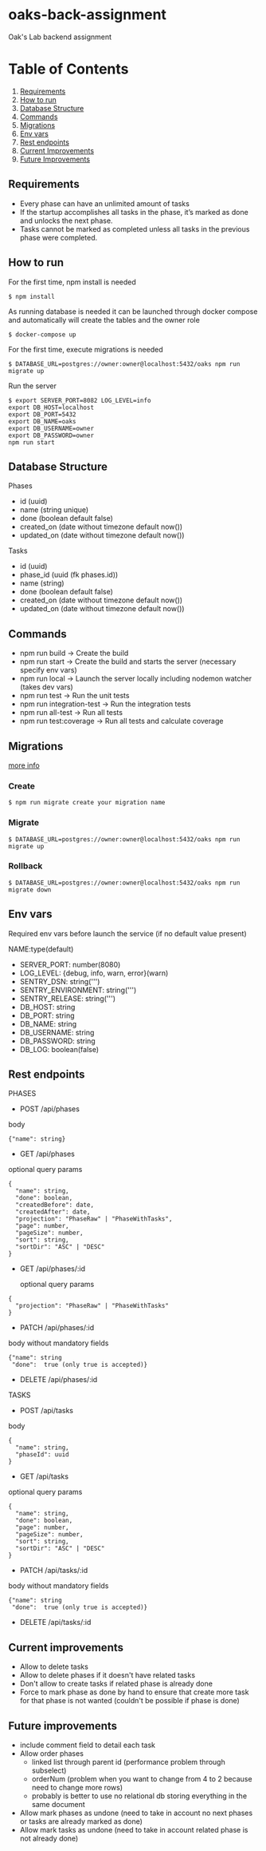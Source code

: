# oaks-back-assignment
Oak's Lab backend assignment 

# Table of Contents
1. [Requirements](#requirements)
2. [How to run](#how-to-run)
3. [Database Structure](#database-structure)
4. [Commands](#commands)
5. [Migrations](#migrations)
6. [Env vars](#env-vars)
7. [Rest endpoints](#rest-endpoints)
8. [Current Improvements](#current-improvements)
9. [Future Improvements](#future-improvements)


## Requirements
- Every phase can have an unlimited amount of tasks
- If the startup accomplishes all tasks in the phase, it’s marked as done and unlocks the next phase.
- Tasks cannot be marked as completed unless all tasks in the previous phase were completed.

## How to run
For the first time, npm install is needed
```$xslt
$ npm install
```

As running database is needed it can be launched through docker compose and automatically will create the tables
and the owner role
```$xslt
$ docker-compose up
```

For the first time, execute migrations is needed
```$xslt
$ DATABASE_URL=postgres://owner:owner@localhost:5432/oaks npm run migrate up
```

Run the server
```$xslt
$ export SERVER_PORT=8082 LOG_LEVEL=info
export DB_HOST=localhost
export DB_PORT=5432
export DB_NAME=oaks
export DB_USERNAME=owner
export DB_PASSWORD=owner
npm run start
```

## Database Structure
Phases
- id (uuid)
- name (string unique)
- done (boolean default false)
- created_on (date without timezone default now())
- updated_on (date without timezone default now())

Tasks
- id (uuid)
- phase_id (uuid (fk phases.id))
- name (string)
- done (boolean default false)
- created_on (date without timezone default now())
- updated_on (date without timezone default now())


## Commands

- npm run build -> Create the build
- npm run start -> Create the build and starts the server (necessary specify env vars)
- npm run local -> Launch the server locally including nodemon watcher (takes dev vars)
- npm run test -> Run the unit tests
- npm run integration-test -> Run the integration tests
- npm run all-test -> Run all tests
- npm run test:coverage -> Run all tests and calculate coverage


## Migrations
[more info](https://salsita.github.io/node-pg-migrate/#/)

### Create
```$xslt
$ npm run migrate create your migration name
```

### Migrate
```$xslt
$ DATABASE_URL=postgres://owner:owner@localhost:5432/oaks npm run migrate up
```

### Rollback
```$xslt
$ DATABASE_URL=postgres://owner:owner@localhost:5432/oaks npm run migrate down
```

## Env vars

Required env vars before launch the service (if no default value present)

NAME:type(default)

- SERVER_PORT: number(8080)
- LOG_LEVEL: {debug, info, warn, error}(warn)
- SENTRY_DSN: string(''')
- SENTRY_ENVIRONMENT: string(''')
- SENTRY_RELEASE: string(''')
- DB_HOST: string
- DB_PORT: string
- DB_NAME: string
- DB_USERNAME: string
- DB_PASSWORD: string
- DB_LOG: boolean(false)

## Rest endpoints

PHASES
- POST /api/phases

body
```
{"name": string}
```
- GET /api/phases

optional query params
```
{
  "name": string,
  "done": boolean,
  "createdBefore": date,
  "createdAfter": date,
  "projection": "PhaseRaw" | "PhaseWithTasks",
  "page": number,
  "pageSize": number,
  "sort": string,
  "sortDir": "ASC" | "DESC"
}
```
- GET /api/phases/:id

  optional query params
```
{
  "projection": "PhaseRaw" | "PhaseWithTasks"
}
```
- PATCH /api/phases/:id

body without mandatory fields
```
{"name": string
 "done":  true (only true is accepted)}
```
- DELETE /api/phases/:id

TASKS

- POST /api/tasks

body

```
{
  "name": string,
  "phaseId": uuid
}
```
- GET /api/tasks

optional query params
```
{
  "name": string,
  "done": boolean,
  "page": number,
  "pageSize": number,
  "sort": string,
  "sortDir": "ASC" | "DESC"
}
```
- PATCH /api/tasks/:id

body without mandatory fields
```
{"name": string
 "done":  true (only true is accepted)}
```
- DELETE /api/tasks/:id



## Current improvements
- Allow to delete tasks
- Allow to delete phases if it doesn't have related tasks
- Don't allow to create tasks if related phase is already done
- Force to mark phase as done by hand to ensure that create more task for that
  phase is not wanted (couldn't be possible if phase is done)
 
## Future improvements

- include comment field to detail each task
- Allow order phases
    - linked list through parent id (performance problem through subselect)
    - orderNum (problem when you want to change from 4 to 2 because need to change
      more rows)
    - probably  is better to use no relational db storing everything in the same
      document
- Allow mark phases as undone (need to take in account no next phases or tasks
  are already marked as done)
- Allow mark tasks as undone (need to take in account related phase is not
  already done)

